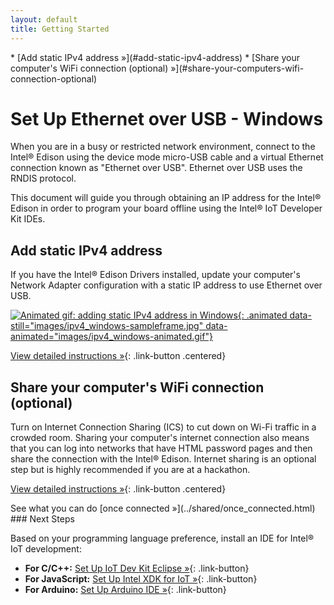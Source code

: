 ```yaml
---
layout: default
title: Getting Started
---
```


<div id="toc" markdown="1">
* [Add static IPv4 address »](#add-static-ipv4-address)
* [Share your computer's WiFi connection (optional) »](#share-your-computers-wifi-connection-optional)
</div>

# Set Up Ethernet over USB - Windows

When you are in a busy or restricted network environment, connect to the Intel® Edison using the device mode micro-USB cable and a virtual Ethernet connection known as "Ethernet over USB". Ethernet over USB uses the RNDIS protocol.

This document will guide you through obtaining an IP address for the Intel® Edison in order to program your board offline using the Intel® IoT Developer Kit IDEs.

<!-- <div id="related-videos" class="callout video">
[Ethernet over USB - Intel Edison - Windows (preview)](https://drive.google.com/open?id=0B2ywC78pxngCUWJxZXJiYngycU0&authuser=0)
</div> -->

## Add static IPv4 address

<div class="tldr" markdown="1">
If you have the Intel® Edison Drivers installed, update your computer's Network Adapter configuration with a static IP address to use Ethernet over USB. 
</div>

[![Animated gif: adding static IPv4 address in Windows](){: .animated data-still="images/ipv4_windows-sampleframe.jpg" data-animated="images/ipv4_windows-animated.gif"}](details-ipv4_address.html)

[View detailed instructions »](details-ipv4_address.html){: .link-button .centered}


## Share your computer's WiFi connection (optional)

<div class="tldr" markdown="1">
Turn on Internet Connection Sharing (ICS) to cut down on Wi-Fi traffic in a crowded room. Sharing your computer's internet connection also means that you can log into networks that have HTML password pages and then share the connection with the Intel® Edison. Internet sharing is an optional step but is highly recommended if you are at a hackathon. 
</div>

[View detailed instructions »](details-share_internet.html){: .link-button .centered}


<div class="callout done" markdown="1">
See what you can do [once connected »](../shared/once_connected.html)
</div>


<div id="next-steps" class="note" markdown="1">
### Next Steps

Based on your programming language preference, install an IDE for Intel® IoT development:

* **For C/C++:** [Set Up IoT Dev Kit Eclipse »](../../../ide_setup/eclipse/index.html){: .link-button}
* **For JavaScript:** [Set Up Intel XDK for IoT »](../../../ide_setup/xdk/index.html){: .link-button}
* **For Arduino:** [Set Up Arduino IDE »](../../../ide_setup/arduino/index.html){: .link-button}
</div>